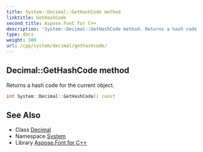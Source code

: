 ```yaml
---
title: System::Decimal::GetHashCode method
linktitle: GetHashCode
second_title: Aspose.Font for C++
description: 'System::Decimal::GetHashCode method. Returns a hash code for the current object in C++.'
type: docs
weight: 500
url: /cpp/system/decimal/gethashcode/
---
```

## Decimal::GetHashCode method


Returns a hash code for the current object.

```cpp
int System::Decimal::GetHashCode() const
```

## See Also

* Class [Decimal](../)
* Namespace [System](../../)
* Library [Aspose.Font for C++](../../../)
